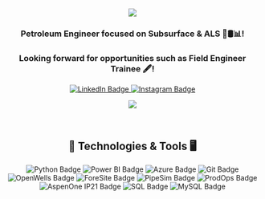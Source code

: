 <h1 align="center" style="color: #4CAF50;">
    <img src="https://readme-typing-svg.herokuapp.com/?font=Righteous&size=35&center=true&vCenter=true&width=500&height=70&duration=4000&lines=Hey+Folks!+👋;+I'm+Hernan+Gasca!+;" />
</h1>
<h3 align="center">Petroleum Engineer focused on Subsurface & ALS  🧪🛢️📊!</h3>

<h3 align="center">Looking forward for opportunities such as Field Engineer Trainee  🖋️!</h3>
<div align="center">
<div id="badges">
  <a href="https://www.linkedin.com/in/hernan-camilo-gasca-calderon-b540a6242/" target="_blank">
    <img src="https://img.shields.io/badge/LinkedIn-blue?style=flat&logo=linkedin&logoColor=white" alt="LinkedIn Badge"/>
  </a>
  <a href="https://www.instagram.com/itshernangasca/?next=%2F" target="_blank">
    <img src="https://img.shields.io/badge/Instagram-purple?style=flat&logo=instagram&logoColor=white" alt="Instagram Badge"/>
  </a>
</div>
    
![](https://komarev.com/ghpvc/?username=JuanGascaCalderon&color=brightgreen)

<br/>
<div align="center">

## 🔧 Technologies & Tools 🖥️
<div align="center">

![Python Badge](https://img.shields.io/badge/Code-Python-informational?style=flat&logo=python&logoColor=ffdd54&color=f44336)
![Power BI Badge](https://img.shields.io/badge/Tools-Power_BI-informational?style=flat&logo=powerbi&logoColor=black&color=e91e63)
![Azure Badge](https://img.shields.io/badge/Cloud-Azure-informational?style=flat&logo=microsoftazure&logoColor=white&color=9c27b0)
![Git Badge](https://img.shields.io/badge/Tools-Git-informational?style=flat&logo=git&logoColor=white&color=673ab7)
![OpenWells Badge](https://img.shields.io/badge/Tools-OpenWells-informational?style=flat&logo=OpenWells&logoColor=white&color=3f51b5)
![ForeSite Badge](https://img.shields.io/badge/Tools-ForeSite-informational?style=flat&logo=ForeSite&logoColor=black&color=2196f3)
![PipeSim Badge](https://img.shields.io/badge/Tools-PipeSim-informational?style=flat&logo=PipeSim&logoColor=white&color=00bcd4)
![ProdOps Badge](https://img.shields.io/badge/Tools-ProdOps-informational?style=flat&logo=ProdOps&logoColor=white&color=4caf50)
![AspenOne IP21 Badge](https://img.shields.io/badge/Tools-AspenOneIP21-informational?style=flat&logo=AspenOneIP21&logoColor=black&color=3f51b5)
![SQL Badge](https://img.shields.io/badge/Tools-SQL-informational?style=flat&logo=sql&logoColor=green&color=795548)
![MySQL Badge](https://img.shields.io/badge/Tools-MySQL-informational?style=flat&logo=mysql&logoColor=white&color=795548)

<div align="center">
